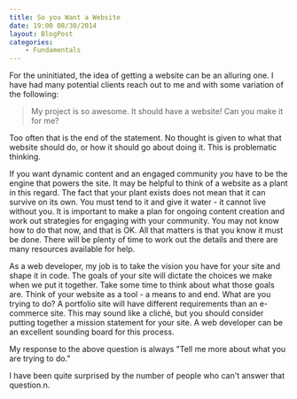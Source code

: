 ```yaml
---
title: So you Want a Website
date: 19:00 08/30/2014
layout: BlogPost
categories:
    - Fundamentals
---
```


For the uninitiated, the idea of getting a website can be an alluring one. I have had many potential clients reach out to me and with some variation of the following:

<!-- more -->

> My project is so awesome. It should have a website! Can you make it for me?

Too often that is the end of the statement. No thought is given to what that website should do, or how it should go about doing it. This is problematic thinking.

If you want dynamic content and an engaged community _you_ have to be the engine that powers the site. It may be helpful to think of a website as a plant in this regard. The fact that your plant exists does not mean that it can survive on its own. You must tend to it and give it water - it cannot live without you. It is important to make a plan for ongoing content creation and work out strategies for engaging with your community. You may not know how to do that now, and that is OK. All that matters is that you know it must be done. There will be plenty of time to work out the details and there are many resources available for help.

As a web developer, my job is to take the vision you have for your site and shape it in code. The goals of your site will dictate the choices we make when we put it together. Take some time to think about what those goals are. Think of your website as a tool - a means to and end. What are you trying to do? A portfolio site will have different requirements than an e-commerce site. This may sound like a cliché, but you should consider putting together a mission statement for your site. A web developer can be an excellent sounding board for this process.

My response to the above question is always "Tell me more about what you are trying to do."

I have been quite surprised by the number of people who can't answer that question.n.
